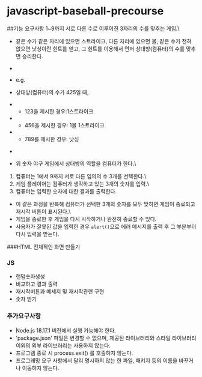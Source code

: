 # javascript-baseball-precourse

##기능 요구사항
1~9까지 서로 다른 수로 이루어진 3자리의 수를 맞추는 게임.\
+ 같은 수가 같은 자리에 있으면 스트라이크, 다른 자리에 있으면 볼, 같은 수가 전혀 없으면 낫싱이란 힌트를 얻고, 그 힌트를 이용해서 먼저 상대방(컴퓨터)의 수를 맞추면 승리한다.

+ ```
+ e.g.
+ 상대방(컴퓨터)의 수가 425일 때,
+ - 123을 제시한 경우:1스트라이크
+ - 456을 제시한 경우: 1볼 1스트라이크
+ - 789를 제시한 경우: 낫싱
+ ```

+ 위 숫자 야구 게임에서 상대방의 역할을 컴퓨터가 한다.\
1. 컴퓨터는 1에서 9까지 서로 다른 임의의 수 3개를 선택한다.\
2. 게임 플레이어는 컴퓨터가 생각하고 있는 3개의 숫자를 입력.\ 
3. 컴퓨터는 입력한 숫자에 대한 결과를 출력한다.
+ 이 같은 과정을 반복해 컴퓨터가 선택한 3개의 숫자를 모두 맞히면 게임이 종료되고 재시작 버튼이 표시된다.\
+ 게임을 종료한 후 게임을 다시 시작하거나 완전히 종료할 수 있다.
+ 사용자가 잘못된 값을 입력한 경우 `alert()`으로 에러 메시지를 출력 후 그 부분부터 다시 입력을 받는다.

###HTML
전체적인 화면 만들기

### JS
- 랜덤숫자생성
- 비교하고 결과 출력
- 재시작버튼과 메세지 및 재시작관련 구현
- 숫자 받기

### 추가요구사항
+ Node.js 18.17.1 버전에서 실행 가능해야 한다.
+ 'package.json' 파일은 변경할 수 없으며, 제공된 라이브러리와 스타일 라이브러리 이외의 외부 라이브러리는 사용하지 않는다.
+ 프로그램 종료 시 process.exit() 를 호출하지 않는다.
+ 프로그래밍 요구 사항에서 달리 명시하지 않는 한 파일, 패키지 등의 이름을 바꾸거나 이동하지 않는다.

